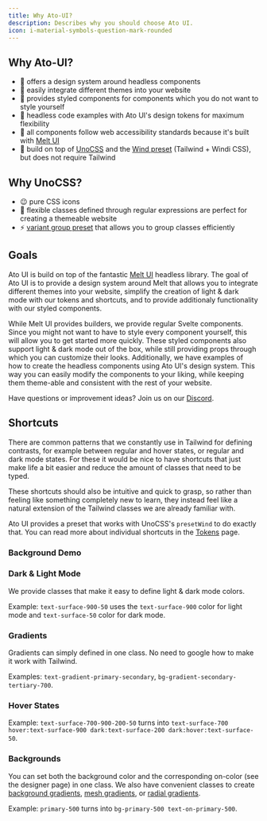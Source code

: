 ```yaml
---
title: Why Ato-UI?
description: Describes why you should choose Ato UI.
icon: i-material-symbols-question-mark-rounded
---
```


<script>
    import { BackgroundDemo } from '$components';
</script>

## Why Ato-UI?

- 🎯 offers a design system around headless components
- 🎨 easily integrate different themes into your website
- 🌈 provides styled components for components which you do not want to style yourself
- 🦄 headless code examples with Ato UI's design tokens for maximum flexibility
- 💜 all components follow web accessibility standards because it's built with [Melt UI](https://www.melt-ui.com/)
- 🌸 build on top of [UnoCSS](https://unocss.dev/) and the [Wind preset](https://unocss.dev/presets/wind) (Tailwind + Windi CSS), but does not require Tailwind

## Why UnoCSS?

- 😉 pure CSS icons
- 💪 flexible classes defined through regular expressions are perfect for creating a themeable website
- ⚡ [variant group preset](https://unocss.dev/transformers/variant-group) that allows you to group classes efficiently

## Goals

Ato UI is build on top of the fantastic [Melt UI](https://github.com/melt-ui/melt-ui) headless library. The goal of Ato UI is to provide a design system around Melt that allows you to integrate different themes into your website, simplify the creation of light & dark mode with our tokens and shortcuts, and to provide additionaly functionality with our styled components.

While Melt UI provides builders, we provide regular Svelte components. Since you might not want to have to style every component yourself, this will allow you to get started more quickly. These styled components also support light & dark mode out of the box, while still providing props through which you can customize their looks. Additionally, we have examples of how to create the headless components using Ato UI's design system. This way you can easily modify the components to your liking, while keeping them theme-able and consistent with the rest of your website.

Have questions or improvement ideas? Join us on our [Discord](https://discord.gg/7PXN3fs3tN).

## Shortcuts

There are common patterns that we constantly use in Tailwind for defining contrasts, for example between regular and hover states, or regular and dark mode states. For these it would be nice to have shortcuts that just make life a bit easier and reduce the amount of classes that need to be typed.

These shortcuts should also be intuitive and quick to grasp, so rather than feeling like something completely new to learn, they instead feel like a natural extension of the Tailwind classes we are already familiar with.

Ato UI provides a preset that works with UnoCSS's `presetWind` to do exactly that. You can read more about individual shortcuts in the [Tokens](/docs/tokens/background) page.

### Background Demo

<BackgroundDemo />

### Dark & Light Mode

We provide classes that make it easy to define light & dark mode colors.

Example: `text-surface-900-50` uses the `text-surface-900` color for light mode and `text-surface-50` color for dark mode.

### Gradients

Gradients can simply defined in one class. No need to google how to make it work with Tailwind.

Examples: `text-gradient-primary-secondary`, `bg-gradient-secondary-tertiary-700`.

### Hover States

Example: `text-surface-700-900-200-50` turns into `text-surface-700 hover:text-surface-900 dark:text-surface-200 dark:hover:text-surface-50`.

### Backgrounds

You can set both the background color and the corresponding on-color (see the designer page) in one class. We also have convenient classes to create [background gradients](/docs/tokens/background#gradients), [mesh gradients](/docs/tokens/background#mesh-gradients), or [radial gradients](/docs/tokens/background#radial-gradients).

Example: `primary-500` turns into `bg-primary-500 text-on-primary-500`.

